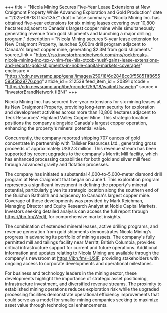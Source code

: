 +++
title = "Nicola Mining Secures Five-Year Lease Extensions at New Craigmont Property While Advancing Exploration and Gold Production"
date = "2025-09-18T15:51:35Z"
draft = false
summary = "Nicola Mining Inc. has obtained five-year extensions for six mining leases covering over 10,800 hectares adjacent to Canada's largest copper mine while simultaneously generating revenue from gold shipments and launching a major drilling program."
description = "Nicola Mining secures 5-year lease extension for New Craigmont Property, launches 5,000m drill program adjacent to Canada's largest copper mine, generating $2.3M from gold shipments."
source_link = "https://rss.investorbrandnetwork.com/rns/rockbreaks-nicola-mining-inc-tsx-v-nim-fse-hlia-otcqb-husif-gains-lease-extensions-and-reports-gold-shipments-in-noble-capital-markets-coverage/"
enclosure = "https://cdn.newsramp.app/genai/images/259/18/6d2848cc0f558511f8655595f5b29776.png"
article_id = 212539
feed_item_id = 20891
qrcode = "https://cdn.newsramp.app/ibn/qrcode/259/18/waitmUfw.webp"
source = "InvestorBrandNetwork (IBN)"
+++

<p>Nicola Mining Inc. has secured five-year extensions for six mining leases at its New Craigmont Property, providing long-term security for exploration and development activities across more than 10,800 hectares adjacent to Teck Resources' Highland Valley Copper Mine. This strategic location positions the company alongside Canada's largest copper operation, enhancing the property's mineral potential value.</p><p>Concurrently, the company reported shipping 707 ounces of gold concentrate in partnership with Talisker Resources Ltd., generating gross proceeds of approximately US$2.3 million. This revenue stream has been supported by recent upgrades to the company's Merritt Mill facility, which has enhanced processing capabilities for both gold and silver mill feed through advanced gravity and flotation processes.</p><p>The company has initiated a substantial 4,000-to-5,000-meter diamond drill program at New Craigmont that began on June 1. This exploration program represents a significant investment in defining the property's mineral potential, particularly given its strategic location along the southern end of the Guichon Batholith and adjacency to Canada's largest copper mine. Coverage of these developments was provided by Mark Reichman, Managing Director and Equity Research Analyst at Noble Capital Markets. Investors seeking detailed analysis can access the full report through <a href="https://ibn.fm/WedjL" rel="nofollow" target="_blank">https://ibn.fm/WedjL</a> for comprehensive market insights.</p><p>The combination of extended mineral leases, active drilling programs, and revenue generation from gold shipments demonstrates Nicola Mining's progress in advancing its portfolio of mining assets. The company's fully permitted mill and tailings facility near Merritt, British Columbia, provides critical infrastructure support for current and future operations. Additional information and updates relating to Nicola Mining are available through the company's newsroom at <a href="https://ibn.fm/HUSIF" rel="nofollow" target="_blank">https://ibn.fm/HUSIF</a>, providing stakeholders with ongoing access to corporate developments and operational milestones.</p><p>For business and technology leaders in the mining sector, these developments highlight the importance of strategic asset positioning, infrastructure investment, and diversified revenue streams. The proximity to established mining operations reduces exploration risk while the upgraded processing facilities demonstrate operational efficiency improvements that could serve as a model for smaller mining companies seeking to maximize asset value through technological enhancements.</p>